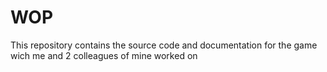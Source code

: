 # WOP
This repository contains the source code and documentation for the game wich me and 2 colleagues of mine worked on
